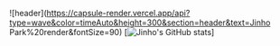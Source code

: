 ![header](https://capsule-render.vercel.app/api?type=wave&color=timeAuto&height=300&section=header&text=Jinho Park%20render&fontSize=90)
[![Jinho's GitHub stats](https://github-readme-stats.vercel.app/api?username=mario3316)]

<!--
**mario3316/mario3316** is a ✨ _special_ ✨ repository because its `README.md` (this file) appears on your GitHub profile.

Here are some ideas to get you started:

- 🔭 I’m currently working on ...
- 🌱 I’m currently learning ...
- 👯 I’m looking to collaborate on ...
- 🤔 I’m looking for help with ...
- 💬 Ask me about ...
- 📫 How to reach me: ...
- 😄 Pronouns: ...
- ⚡ Fun fact: ...
-->
